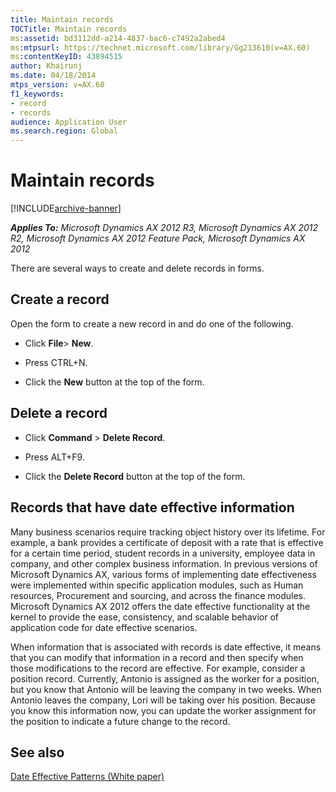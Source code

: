 ```yaml
---
title: Maintain records
TOCTitle: Maintain records
ms:assetid: bd3112dd-a214-4837-bac6-c7492a2abed4
ms:mtpsurl: https://technet.microsoft.com/library/Gg213610(v=AX.60)
ms:contentKeyID: 43894515
author: Khairunj
ms.date: 04/18/2014
mtps_version: v=AX.60
f1_keywords:
- record
- records
audience: Application User
ms.search.region: Global
---
```


# Maintain records 


[!INCLUDE[archive-banner](includes/archive-banner.md)]


_**Applies To:** Microsoft Dynamics AX 2012 R3, Microsoft Dynamics AX 2012 R2, Microsoft Dynamics AX 2012 Feature Pack, Microsoft Dynamics AX 2012_

There are several ways to create and delete records in forms.

## Create a record

Open the form to create a new record in and do one of the following.

  - Click **File**\> **New**.

  - Press CTRL+N.

  - Click the **New** button at the top of the form.

## Delete a record

  - Click **Command** \> **Delete Record**.

  - Press ALT+F9.

  - Click the **Delete Record** button at the top of the form.

## Records that have date effective information

Many business scenarios require tracking object history over its lifetime. For example, a bank provides a certificate of deposit with a rate that is effective for a certain time period, student records in a university, employee data in company, and other complex business information. In previous versions of Microsoft Dynamics AX, various forms of implementing date effectiveness were implemented within specific application modules, such as Human resources, Procurement and sourcing, and across the finance modules. Microsoft Dynamics AX 2012 offers the date effective functionality at the kernel to provide the ease, consistency, and scalable behavior of application code for date effective scenarios.

When information that is associated with records is date effective, it means that you can modify that information in a record and then specify when those modifications to the record are effective. For example, consider a position record. Currently, Antonio is assigned as the worker for a position, but you know that Antonio will be leaving the company in two weeks. When Antonio leaves the company, Lori will be taking over his position. Because you know this information now, you can update the worker assignment for the position to indicate a future change to the record.

## See also

[Date Effective Patterns (White paper)](date-effective-patterns-white-paper.md)

  


